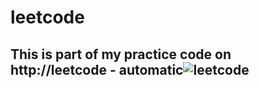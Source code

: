 # leetcode
## This is part of my practice code on http://leetcode - automatic![leetcode](http://leetcode.com)
